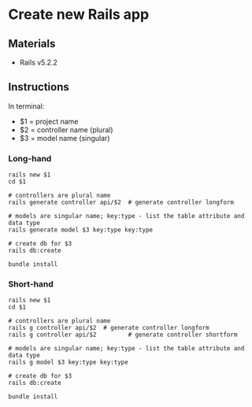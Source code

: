 # Create new Rails app

## Materials
* Rails v5.2.2

## Instructions
In terminal:

- $1 = project name
- $2 = controller name (plural)
- $3 = model name (singular)

### Long-hand

```
rails new $1
cd $1

# controllers are plural name
rails generate controller api/$2  # generate controller longform

# models are singular name; key:type - list the table attribute and data type
rails generate model $3 key:type key:type

# create db for $3
rails db:create

bundle install
```

### Short-hand
```
rails new $1
cd $1

# controllers are plural name
rails g controller api/$2  # generate controller longform
rails g controller api/$2         # generate controller shortform

# models are singular name; key:type - list the table attribute and data type
rails g model $3 key:type key:type

# create db for $3
rails db:create

bundle install
```
